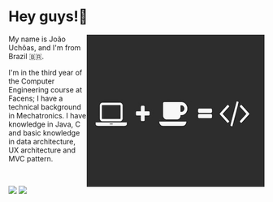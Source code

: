 # Hey guys!👾
<img src="https://raw.githubusercontent.com/Joao-Uchoas/Joao-Uchoas/main/imagem.png" width="350px" height="300px" align="right">

My name is João Uchôas, and I'm from Brazil 🇧🇷.

I'm in the third year of the Computer Engineering course at Facens; I have a technical background in Mechatronics.
I have knowledge in Java, C and basic knowledge in data architecture, UX architecture and MVC pattern.

<br>
<p align="left">
  
  <a href="https://www.linkedin.com/in/joão-uchôas" alt="Linkedin">
  <img src="https://img.shields.io/badge/-Linkedin-0e76a8?style=for-the-badge&logo=Linkedin&logoColor=white&link=https://www.linkedin.com/in/joão-uchôas" /></a>
  
  <a href="mailto:jvuchoas1998@gmail.com" alt="Gmail">
  <img src="https://img.shields.io/badge/-Gmail-c14438?style=for-the-badge&logo=Gmail&logoColor=white&link=mailto:jvuchoas1998@gmail.com">
</p>  


